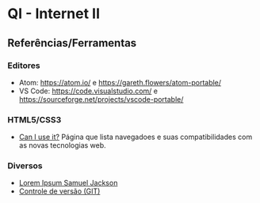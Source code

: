 # QI - Internet II

## Referências/Ferramentas
### Editores
* Atom: https://atom.io/ e https://gareth.flowers/atom-portable/
* VS Code: https://code.visualstudio.com/ e https://sourceforge.net/projects/vscode-portable/

### HTML5/CSS3
* [Can I use it?](https://caniuse.com/) Página que lista navegadoes e suas compatibilidades com as novas tecnologias web.

### Diversos
* [Lorem Ipsum Samuel Jackson](https://slipsum.com/)
* [Controle de versão (GIT)](https://git-scm.com/book/pt-br/v2/Come%C3%A7ando-Sobre-Controle-de-Vers%C3%A3o)
